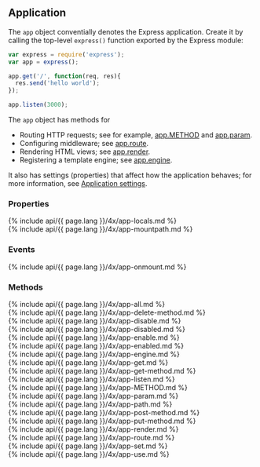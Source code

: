 <h2>Application</h2>

The `app` object conventially denotes the Express application.
Create it by calling the top-level `express()` function exported by the Express module:

~~~js
var express = require('express');
var app = express();

app.get('/', function(req, res){
  res.send('hello world');
});

app.listen(3000);
~~~

The `app` object has methods for

* Routing HTTP requests; see for example, [app.METHOD](#app.METHOD) and [app.param](#app.param).
* Configuring middleware; see [app.route](#app.route).
* Rendering HTML views; see [app.render](#app.render).
* Registering a template engine; see [app.engine](#app.engine).

It also has settings (properties) that affect how the application behaves;
for more information, see [Application settings](#app.settings.table).

<h3 id='app.properties'>Properties</h3>

<section markdown="1">
  {% include api/{{ page.lang }}/4x/app-locals.md %}
</section>

<section markdown="1">
  {% include api/{{ page.lang }}/4x/app-mountpath.md %}
</section>

<h3 id='app.events'>Events</h3>

<section markdown="1">
  {% include api/{{ page.lang }}/4x/app-onmount.md %}
</section>

<h3 id='app.methods'>Methods</h3>

<section markdown="1">
  {% include api/{{ page.lang }}/4x/app-all.md %}
</section>

<section markdown="1">
  {% include api/{{ page.lang }}/4x/app-delete-method.md %}
</section>

<section markdown="1">
  {% include api/{{ page.lang }}/4x/app-disable.md %}
</section>

<section markdown="1">
  {% include api/{{ page.lang }}/4x/app-disabled.md %}
</section>

<section markdown="1">
  {% include api/{{ page.lang }}/4x/app-enable.md %}
</section>

<section markdown="1">
  {% include api/{{ page.lang }}/4x/app-enabled.md %}
</section>

<section markdown="1">
  {% include api/{{ page.lang }}/4x/app-engine.md %}
</section>

<section markdown="1">
  {% include api/{{ page.lang }}/4x/app-get.md %}
</section>

<section markdown="1">
  {% include api/{{ page.lang }}/4x/app-get-method.md %}
</section>

<section markdown="1">
  {% include api/{{ page.lang }}/4x/app-listen.md %}
</section>

<section markdown="1">
  {% include api/{{ page.lang }}/4x/app-METHOD.md %}
</section>

<section markdown="1">
  {% include api/{{ page.lang }}/4x/app-param.md %}
</section>

<section markdown="1">
  {% include api/{{ page.lang }}/4x/app-path.md %}
</section>

<section markdown="1">
  {% include api/{{ page.lang }}/4x/app-post-method.md %}
</section>

<section markdown="1">
  {% include api/{{ page.lang }}/4x/app-put-method.md %}
</section>

<section markdown="1">
  {% include api/{{ page.lang }}/4x/app-render.md %}
</section>

<section markdown="1">
  {% include api/{{ page.lang }}/4x/app-route.md %}
</section>

<section markdown="1">
  {% include api/{{ page.lang }}/4x/app-set.md %}
</section>

<section markdown="1">
  {% include api/{{ page.lang }}/4x/app-use.md %}
</section>

